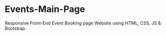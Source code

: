 # Events-Main-Page
Responsive Front-End Event Booking page Website using HTML, CSS, JS &amp; Bootstrap.

